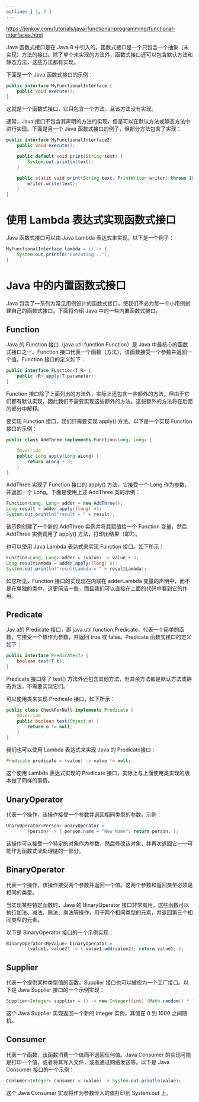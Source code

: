 ```yaml
---
outline: [ 1, 3 ]
---
```


https://jenkov.com/tutorials/java-functional-programming/functional-interfaces.html

Java 函数式接口是在 Java 8 中引入的。函数式接口是一个只包含一个抽象（未实现）方法的接口。除了单个未实现的方法外，函数式接口还可以包含默认方法和静态方法，这些方法都有实现。

下面是一个 Java 函数式接口的示例：

```java
public interface MyFunctionalInterface {
    public void execute();
}
```

这就是一个函数式接口，它只包含一个方法，且该方法没有实现。

通常，Java 接口不包含其声明的方法的实现，但是可以在默认方法或静态方法中进行实现。下面是另一个 Java 函数式接口的例子，但部分方法包含了实现：

```java
public interface MyFunctionalInterface2{
    public void execute();

    public default void print(String text) {
        System.out.println(text);
    }

    public static void print(String text, PrintWriter writer) throws IOException {
        writer.write(text);
    }
}
```

# 使用 Lambda 表达式实现函数式接口

Java 函数式接口可以由 Java Lambda 表达式来实现。以下是一个例子：

```java
MyFunctionalInterface lambda = () -> {
    System.out.println("Executing...");
}
```

# Java 中的内置函数式接口

Java 包含了一系列为常见用例设计的函数式接口，使我们不必为每一个小用例创建自己的函数式接口。下面将介绍 Java 中的一些内置函数式接口。

## Function

Java 的 Function 接口（java.util.function.Function）是 Java 中最核心的函数式接口之一。Function 接口代表一个函数（方法），该函数接受一个参数并返回一个值。Function 接口的定义如下：

```java
public interface Function<T,R> {
    public <R> apply(T parameter);
}
```

Function 接口除了上面列出的方法外，实际上还包含一些额外的方法，但由于它们都有默认实现，因此我们不需要实现这些额外的方法。这些额外的方法将在后面的部分中解释。

要实现 Function 接口，我们只需要实现 apply() 方法。以下是一个实现 Function 接口的示例：

```java
public class AddThree implements Function<Long, Long> {

    @Override
    public Long apply(Long aLong) {
        return aLong + 3;
    }
}
```

AddThree 实现了 Function 接口的 apply() 方法，它接受一个 Long 作为参数，并返回一个 Long。下面是使用上述 AddThree 类的示例：

```java
Function<Long, Long> adder = new AddThree();
Long result = adder.apply((long) 4);
System.out.println("result = " + result);
```

该示例创建了一个新的 AddThree 实例并将其赋值给一个 Function 变量，然后 AddThree 实例调用了 apply() 方法，打印出结果（即7）。

也可以使用 Java Lambda 表达式来实现 Function 接口。如下所示：

```java
Function<Long, Long> adder = (value) -> value + 3;
Long resultLambda = adder.apply((long) 8);
System.out.println("resultLambda = " + resultLambda);
```

如您所见，Function 接口的实现现在内联在 adderLambda 变量的声明中，而不是在单独的类中，这更简洁一些，而且我们可以直接在上面的代码中看到它的作用。

## Predicate

Jav a的 Predicate 接口，即 java.util.function.Predicate，代表一个简单的函数，它接受一个值作为参数，并返回 true 或 false。Predicate 函数式接口的定义如下：

```java
public interface Predicate<T> {
    boolean test(T t);
}
```

Predicate 接口除了 test() 方法外还包含其他方法，但其余方法都是默认方法或静态方法，不需要实现它们。

可以使用类来实现 Predicate 接口，如下所示：

```java
public class CheckForNull implements Predicate {
    @Override
    public boolean test(Object o) {
        return o != null;
    }
}
```

我们也可以使用 Lambda 表达式来实现 Java 的 Predicate接口：

```java
Predicate predicate = (value) -> value != null;
```

这个使用 Lambda 表达式实现的 Predicate 接口，实际上与上面使用类实现的版本做了同样的事情。

## UnaryOperator

代表一个操作，该操作接受一个参数并返回相同类型的参数。示例：

```java
UnaryOperator<Person> unaryOperator = 
        (person) -> { person.name = "New Name"; return person; };
```

该操作可以接受一个特定的对象作为参数，然后修改该对象，并再次返回它——可能作为函数式流处理链的一部分。

## BinaryOperator

代表一个操作，该操作接受两个参数并返回一个值。这两个参数和返回类型必须是相同的类型。

当实现某些特定函数时，Java 的 BinaryOperator 接口非常有用，这些函数可以执行加法、减法、除法、乘法等操作，用于两个相同类型的元素，并返回第三个相同类型的元素。

以下是 BinaryOperator 接口的一个示例实现：

```java
BinaryOperator<MyValue> binaryOperator =
        (value1, value2) -> { value1.add(value2); return value1; };
```

## Supplier

代表一个提供某种类型值的函数。Supplier 接口也可以被视为一个工厂接口。以下是 Java Supplier 接口的一个示例实现：

```java
Supplier<Integer> supplier = () -> new Integer((int) (Math.random() * 1000D));
```

这个 Java Supplier 实现返回一个新的 Integer 实例，其值在 0 到 1000 之间随机。

## Consumer

代表一个函数，该函数消费一个值而不返回任何值。Java Consumer 的实现可能是打印一个值，或者将其写入文件，或者通过网络发送等。以下是 Java Consumer 接口的一个示例：

```java
Consumer<Integer> consumer = (value) -> System.out.println(value);
```

这个 Java Consumer 实现将作为参数传入的值打印到 System.out 上。



